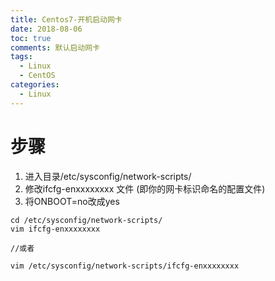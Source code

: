 ```yaml
---
title: Centos7-开机启动网卡
date: 2018-08-06
toc: true
comments: 默认启动网卡
tags:
  - Linux
  - CentOS
categories:
  - Linux
---
```



# 步骤


1. 进入目录/etc/sysconfig/network-scripts/
2. 修改ifcfg-enxxxxxxxx 文件  (即你的网卡标识命名的配置文件)
3. 将ONBOOT=no改成yes


```
cd /etc/sysconfig/network-scripts/
vim ifcfg-enxxxxxxxx

//或者

vim /etc/sysconfig/network-scripts/ifcfg-enxxxxxxxx

```